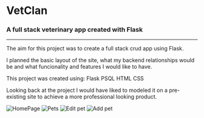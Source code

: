 <h1>VetClan</h1>
<h3>A full stack veterinary app created with Flask</h3>
<hr>

The aim for this project was to create a full stack crud app using Flask.

I planned the basic layout of the site, what my backend relationships would be and what funcionality and features I would like to have.

This project was created using:
Flask
PSQL
HTML
CSS

Looking back at the project I would have liked to modeled it on a pre-existing site to achieve a more professional looking product.





![HomePage](site_images/home_page.png)
![Pets](site_images/pets.png)
![Edit pet](site_images/edit_pet.png)
![Add pet](site_images/add_pet.png)
